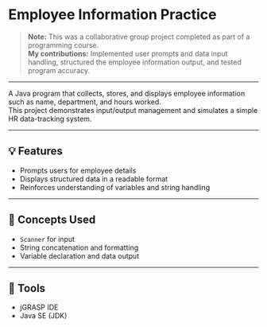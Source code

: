 # Employee Information Practice

> **Note:** This was a collaborative group project completed as part of a programming course.  
> **My contributions:** Implemented user prompts and data input handling, structured the employee information output, and tested program accuracy.

---

A Java program that collects, stores, and displays employee information such as name, department, and hours worked.  
This project demonstrates input/output management and simulates a simple HR data-tracking system.

---

## 💡 Features
- Prompts users for employee details  
- Displays structured data in a readable format  
- Reinforces understanding of variables and string handling  

---

## 🧠 Concepts Used
- `Scanner` for input  
- String concatenation and formatting  
- Variable declaration and data output  

---

## 🧰 Tools
- jGRASP IDE  
- Java SE (JDK)
